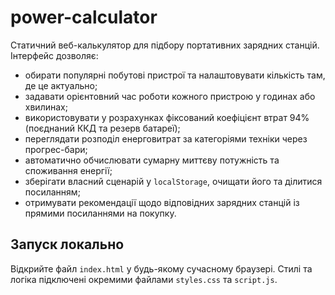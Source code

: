 # power-calculator

Статичний веб-калькулятор для підбору портативних зарядних станцій. Інтерфейс дозволяє:

- обирати популярні побутові пристрої та налаштовувати кількість там, де це актуально;
- задавати орієнтовний час роботи кожного пристрою у годинах або хвилинах;
- використовувати у розрахунках фіксований коефіцієнт втрат 94% (поєднаний ККД та резерв батареї);
- переглядати розподіл енерговитрат за категоріями техніки через прогрес-бари;
- автоматично обчислювати сумарну миттєву потужність та споживання енергії;
- зберігати власний сценарій у `localStorage`, очищати його та ділитися посиланням;
- отримувати рекомендації щодо відповідних зарядних станцій із прямими посиланнями на покупку.

## Запуск локально

Відкрийте файл `index.html` у будь-якому сучасному браузері. Стилі та логіка підключені окремими файлами `styles.css` та `script.js`.
